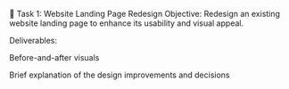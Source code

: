 📌 Task 1: Website Landing Page Redesign
Objective:
Redesign an existing website landing page to enhance its usability and visual appeal.

Deliverables:

Before-and-after visuals

Brief explanation of the design improvements and decisions


